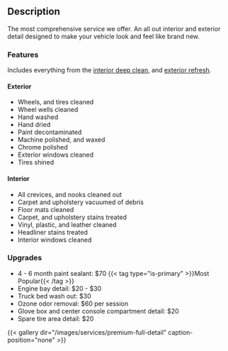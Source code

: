 ## Description

The most comprehensive service we offer. An all out interior and exterior detail designed to make your vehicle look and feel like brand new.

### Features
Includes everything from the [interior deep clean](/services/interior-deep-clean), and [exterior refresh](/services/exterior-refresh).

#### Exterior
- Wheels, and tires cleaned
- Wheel wells cleaned
- Hand washed
- Hand dried
- Paint decontaminated 
- Machine polished, and waxed
- Chrome polished
- Exterior windows cleaned
- Tires shined

#### Interior
- All crevices, and nooks cleaned out
- Carpet and upholstery vacuumed of debris
- Floor mats cleaned
- Carpet, and upholstery stains treated
- Vinyl, plastic, and leather cleaned
- Headliner stains treated
- Interior windows cleaned

### Upgrades
- 4 - 6 month paint sealant: $70 {{< tag type="is-primary" >}}Most Popular{{< /tag >}}
- Engine bay detail: $20 - $30
- Truck bed wash out: $30
- Ozone odor removal: $60 per session
- Glove box and center console compartment detail: $20
- Spare tire area detail: $20

{{< gallery dir="/images/services/premium-full-detail" caption-position="none" >}}
